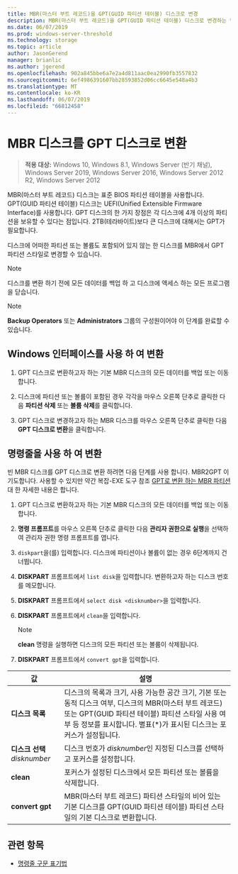 ```yaml
---
title: MBR(마스터 부트 레코드)을 GPT(GUID 파티션 테이블) 디스크로 변경
description: MBR(마스터 부트 레코드)을 GPT(GUID 파티션 테이블) 디스크로 변경하는 방법을 설명합니다.
ms.date: 06/07/2019
ms.prod: windows-server-threshold
ms.technology: storage
ms.topic: article
author: JasonGerend
manager: brianlic
ms.author: jgerend
ms.openlocfilehash: 902a845bbe6a7e2a4d811aac0ea2990fb3557832
ms.sourcegitcommit: 6ef4986391607bb28593852d06cc6645e548a4b3
ms.translationtype: MT
ms.contentlocale: ko-KR
ms.lasthandoff: 06/07/2019
ms.locfileid: "66812458"
---
```

# <a name="convert-an-mbr-disk-into-a-gpt-disk"></a>MBR 디스크를 GPT 디스크로 변환

> **적용 대상:** Windows 10, Windows 8.1, Windows Server (반기 채널), Windows Server 2019, Windows Server 2016, Windows Server 2012 R2, Windows Server 2012

MBR(마스터 부트 레코드) 디스크는 표준 BIOS 파티션 테이블을 사용합니다. GPT(GUID 파티션 테이블) 디스크는 UEFI(Unified Extensible Firmware Interface)를 사용합니다. GPT 디스크의 한 가지 장점은 각 디스크에 4개 이상의 파티션을 보유할 수 있다는 점입니다. 2TB(테라바이트)보다 큰 디스크에 대해서는 GPT가 필요합니다.

디스크에 어떠한 파티션 또는 볼륨도 포함되어 있지 않는 한 디스크를 MBR에서 GPT 파티션 스타일로 변경할 수 있습니다.

> [!NOTE]
> 디스크를 변환 하기 전에 모든 데이터를 백업 하 고 디스크에 액세스 하는 모든 프로그램을 닫습니다.

> [!NOTE]
> **Backup Operators** 또는 **Administrators** 그룹의 구성원이어야 이 단계를 완료할 수 있습니다.

## <a name="converting-using-the-windows-interface"></a>Windows 인터페이스를 사용 하 여 변환

1.  GPT 디스크로 변환하고자 하는 기본 MBR 디스크의 모든 데이터를 백업 또는 이동합니다.

2.  디스크에 파티션 또는 볼륨이 포함된 경우 각각을 마우스 오른쪽 단추로 클릭한 다음 **파티션 삭제** 또는 **볼륨 삭제**를 클릭합니다.

3.  GPT 디스크로 변경하고자 하는 MBR 디스크를 마우스 오른쪽 단추로 클릭한 다음 **GPT 디스크로 변환**을 클릭합니다.

## <a name="converting-using-a-command-line"></a>명령줄을 사용 하 여 변환

빈 MBR 디스크를 GPT 디스크로 변환 하려면 다음 단계를 사용 합니다. MBR2GPT 이기도합니다. 사용할 수 있지만 약간 복잡-EXE 도구 참조 [GPT로 변환 하는 MBR 파티션](https://docs.microsoft.com/windows/deployment/mbr-to-gpt) 대 한 자세한 내용은 합니다.

1.  GPT 디스크로 변환하고자 하는 기본 MBR 디스크의 모든 데이터를 백업 또는 이동합니다.

2.  **명령 프롬프트**를 마우스 오른쪽 단추로 클릭한 다음 **관리자 권한으로 실행**을 선택하여 관리자 권한 명령 프롬프트를 엽니다.

3. `diskpart`을(를) 입력합니다. 디스크에 파티션이나 볼륨이 없는 경우 6단계까지 건너뜁니다.

4.  **DISKPART** 프롬프트에서 `list disk`을 입력합니다. 변환하고자 하는 디스크 번호를 메모합니다.

5.  **DISKPART** 프롬프트에서 `select disk <disknumber>`을 입력합니다.

6.  **DISKPART** 프롬프트에서 `clean`을 입력합니다.

    > [!NOTE]
    > **clean** 명령을 실행하면 디스크의 모든 파티션 또는 볼륨이 삭제됩니다.

7.  **DISKPART** 프롬프트에서 `convert gpt`을 입력합니다.

| 값  | 설명  |
| ----- | ---- |
| **디스크 목록** | 디스크의 목록과 크기, 사용 가능한 공간 크기, 기본 또는 동적 디스크 여부, 디스크의 MBR(마스터 부트 레코드) 또는 GPT(GUID 파티션 테이블) 파티션 스타일 사용 여부 등 정보를 표시합니다. 별표(*)가 표시된 디스크는 포커스가 설정됩니다. |
| **디스크 선택** *disknumber* | 디스크 번호가 *disknumber*인 지정된 디스크를 선택하고 포커스를 설정합니다. |
| **clean** | 포커스가 설정된 디스크에서 모든 파티션 또는 볼륨을 삭제합니다.  |
| **convert gpt**| MBR(마스터 부트 레코드) 파티션 스타일의 비어 있는 기본 디스크를 GPT(GUID 파티션 테이블) 파티션 스타일의 기본 디스크로 변환합니다. |

## <a name="see-also"></a>관련 항목

-   [명령줄 구문 표기법](https://technet.microsoft.com/library/cc742449(v=ws.11).aspx)